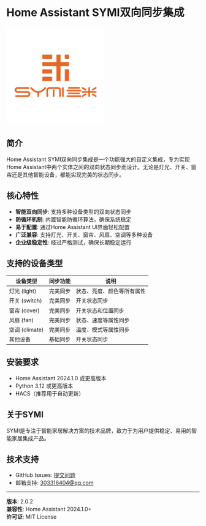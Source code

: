# Home Assistant SYMI双向同步集成

![SYMI Logo](https://raw.githubusercontent.com/home-assistant/brands/master/custom_integrations/ha_two_way_sync/logo.png)

## 简介

Home Assistant SYMI双向同步集成是一个功能强大的自定义集成，专为实现Home Assistant中两个实体之间的双向状态同步而设计。无论是灯光、开关、窗帘还是其他智能设备，都能实现完美的状态同步。

## 核心特性

- **智能双向同步**: 支持多种设备类型的双向状态同步
- **防循环机制**: 内置智能防循环算法，确保系统稳定
- **易于配置**: 通过Home Assistant UI界面轻松配置
- **广泛兼容**: 支持灯光、开关、窗帘、风扇、空调等多种设备
- **企业级稳定性**: 经过严格测试，确保长期稳定运行

## 支持的设备类型

| 设备类型 | 同步功能 | 说明 |
|---------|----------|------|
| 灯光 (light) | 完美同步 | 状态、亮度、颜色等所有属性 |
| 开关 (switch) | 完美同步 | 开关状态同步 |
| 窗帘 (cover) | 完美同步 | 开关状态和位置同步 |
| 风扇 (fan) | 完美同步 | 状态、速度等属性同步 |
| 空调 (climate) | 完美同步 | 温度、模式等属性同步 |
| 其他设备 | 基础同步 | 开关状态同步 |

## 安装要求

- Home Assistant 2024.1.0 或更高版本
- Python 3.12 或更高版本
- HACS（推荐用于自动更新）

## 关于SYMI

SYMI是专注于智能家居解决方案的技术品牌，致力于为用户提供稳定、易用的智能家居集成产品。

## 技术支持

- GitHub Issues: [提交问题](https://github.com/symi-daguo/ha-two-way-sync/issues)
- 邮箱支持: 303316404@qq.com

---

**版本**: 2.0.2  
**兼容性**: Home Assistant 2024.1.0+  
**许可证**: MIT License